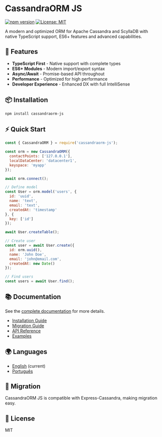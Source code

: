 # CassandraORM JS

[![npm version](https://badge.fury.io/js/cassandraorm-js.svg)](https://www.npmjs.com/package/cassandraorm-js)
[![License: MIT](https://img.shields.io/badge/License-MIT-yellow.svg)](https://opensource.org/licenses/MIT)

A modern and optimized ORM for Apache Cassandra and ScyllaDB with native TypeScript support, ES6+ features and advanced capabilities.

## 🚀 Features

- **TypeScript First** - Native support with complete types
- **ES6+ Modules** - Modern import/export syntax
- **Async/Await** - Promise-based API throughout
- **Performance** - Optimized for high performance
- **Developer Experience** - Enhanced DX with full IntelliSense

## 📦 Installation

```bash
npm install cassandraorm-js
```

## ⚡ Quick Start

```javascript
const { CassandraORM } = require('cassandraorm-js');

const orm = new CassandraORM({
  contactPoints: ['127.0.0.1'],
  localDataCenter: 'datacenter1',
  keyspace: 'myapp'
});

await orm.connect();

// Define model
const User = orm.model('users', {
  id: 'uuid',
  name: 'text',
  email: 'text',
  createdAt: 'timestamp'
}, {
  key: ['id']
});

await User.createTable();

// Create user
const user = await User.create({
  id: orm.uuid(),
  name: 'John Doe',
  email: 'john@email.com',
  createdAt: new Date()
});

// Find users
const users = await User.find();
```

## 📚 Documentation

See the [complete documentation](./docs/README.md) for more details.

- [Installation Guide](./docs/installation.md)
- [Migration Guide](./docs/migration.md)
- [API Reference](./docs/api-reference.md)
- [Examples](./docs/examples.md)

## 🌍 Languages

- [English](./README.md) (current)
- [Português](./README.pt.md)

## 🔄 Migration

CassandraORM JS is compatible with Express-Cassandra, making migration easy.

## 📄 License

MIT
